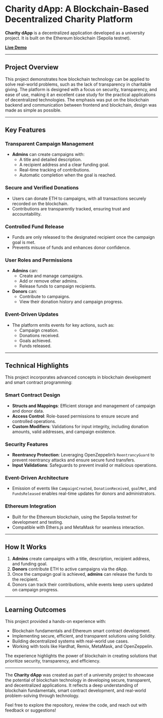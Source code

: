 # Charity dApp: A Blockchain-Based Decentralized Charity Platform  

**Charity dApp** is a decentralized application developed as a university project. It is built on the Ethereum blockchain (Sepolia testnet).

**[Live Demo](https://frolicking-boba-0ea878.netlify.app/)**

---

## Project Overview  

This project demonstrates how blockchain technology can be applied to solve real-world problems, such as the lack of transparency in charitable giving. The platform is designed with a focus on security, transparency, and ease of use, making it an excellent case study for the practical applications of decentralized technologies. The emphasis was put on the blockchain backend and communication between frontend and blockchain, design was made as simple as possible.

---

## Key Features  

### Transparent Campaign Management  
- **Admins** can create campaigns with:  
  - A title and detailed description.  
  - A recipient address and a clear funding goal.  
  - Real-time tracking of contributions.  
  - Automatic completion when the goal is reached.  

### Secure and Verified Donations  
- Users can donate ETH to campaigns, with all transactions securely recorded on the blockchain.  
- Contributions are transparently tracked, ensuring trust and accountability.  

### Controlled Fund Release  
- Funds are only released to the designated recipient once the campaign goal is met.  
- Prevents misuse of funds and enhances donor confidence.  

### User Roles and Permissions  
- **Admins** can:  
  - Create and manage campaigns.  
  - Add or remove other admins.  
  - Release funds to campaign recipients.  
- **Donors** can:  
  - Contribute to campaigns.  
  - View their donation history and campaign progress.  

### Event-Driven Updates  
- The platform emits events for key actions, such as:  
  - Campaign creation.  
  - Donations received.  
  - Goals achieved.  
  - Funds released.  

---

## Technical Highlights  

This project incorporates advanced concepts in blockchain development and smart contract programming:  

### Smart Contract Design  
- **Structs and Mappings**: Efficient storage and management of campaign and donor data.  
- **Access Control**: Role-based permissions to ensure secure and controlled operations.  
- **Custom Modifiers**: Validations for input integrity, including donation amounts, valid addresses, and campaign existence.  

### Security Features  
- **Reentrancy Protection**: Leveraging OpenZeppelin’s `ReentrancyGuard` to prevent reentrancy attacks and ensure secure fund transfers.  
- **Input Validations**: Safeguards to prevent invalid or malicious operations.  

### Event-Driven Architecture  
- Emission of events like `CampaignCreated`, `DonationReceived`, `goalMet`, and `FundsReleased` enables real-time updates for donors and administrators.  

### Ethereum Integration  
- Built for the Ethereum blockchain, using the Sepolia testnet for development and testing.  
- Compatible with Ethers.js and MetaMask for seamless interaction.  

---

## How It Works  

1. **Admins** create campaigns with a title, description, recipient address, and funding goal.  
2. **Donors** contribute ETH to active campaigns via the dApp.  
3. Once the campaign goal is achieved, **admins** can release the funds to the recipient.  
4. Donors can track their contributions, while events keep users updated on campaign progress.  

---

## Learning Outcomes  

This project provided a hands-on experience with:  
- Blockchain fundamentals and Ethereum smart contract development.  
- Implementing secure, efficient, and transparent solutions using Solidity.  
- Building decentralized systems with real-world use cases.  
- Working with tools like Hardhat, Remix, MetaMask, and OpenZeppelin.  

The experience highlights the power of blockchain in creating solutions that prioritize security, transparency, and efficiency.  

--- 

The **Charity dApp** was created as part of a university project to showcase the potential of blockchain technology in developing secure, transparent, and decentralized applications. It reflects a deep understanding of blockchain fundamentals, smart contract development, and real-world problem-solving through technology.  

Feel free to explore the repository, review the code, and reach out with feedback or suggestions!  
